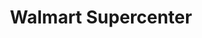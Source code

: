 ---
title: "Walmart Supercenter"
url: /richmond/walmart-supercenter-nine-mile-road/
shop: supermarket
---